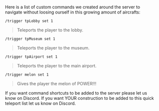 Here is a list of custom commands we created around the server to navigate without loosing ourself in this growing amount of aircrafts:

```
/trigger tpLobby set 1
```
> Teleports the player to the lobby.

```
/trigger tpMuseum set 1
```
> Teleports the player to the museum.

```
/trigger tpAirport set 1
```
> Teleports the player to the main airport.

```
/trigger melon set 1
```
> Gives the player the melon of POWER!!!


If you want command shortcuts to be added to the server please let us know on Discord.
If you want YOUR construction to be added to this quick teleport list let us know on Discord.
